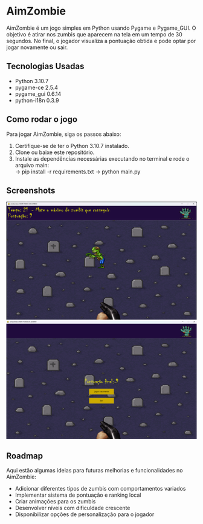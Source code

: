 # AimZombie

AimZombie é um jogo simples em Python usando Pygame e Pygame_GUI. O objetivo é atirar nos zumbis que aparecem na tela em um tempo de 30 segundos. No final, o jogador visualiza a pontuação obtida e pode optar por jogar novamente ou sair.

## Tecnologias Usadas

- Python 3.10.7  
- pygame-ce 2.5.4  
- pygame_gui 0.6.14  
- python-i18n 0.3.9

## Como rodar o jogo

Para jogar AimZombie, siga os passos abaixo:

1. Certifique-se de ter o Python 3.10.7 instalado.  
2. Clone ou baixe este repositório.  
3. Instale as dependências necessárias executando no terminal e rode o arquivo main:  
   -> pip install -r requirements.txt
   -> python main.py

## Screenshots

![Tela Principal](Screenshots/TelaPrincipal.png)
![Tela Final](Screenshots/TelaFinal.png)
   
## Roadmap

Aqui estão algumas ideias para futuras melhorias e funcionalidades no AimZombie:

- Adicionar diferentes tipos de zumbis com comportamentos variados
- Implementar sistema de pontuação e ranking local
- Criar animações para os zumbis
- Desenvolver níveis com dificuldade crescente
- Disponibilizar opções de personalização para o jogador

